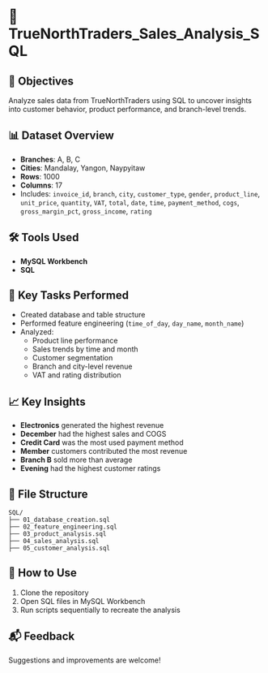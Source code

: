 
# 🛒 TrueNorthTraders_Sales_Analysis_SQL

## 🎯 Objectives
Analyze sales data from TrueNorthTraders using SQL to uncover insights into customer behavior, product performance, and branch-level trends.

## 📊 Dataset Overview
- **Branches**: A, B, C
- **Cities**: Mandalay, Yangon, Naypyitaw
- **Rows**: 1000
- **Columns**: 17
- Includes: `invoice_id`, `branch`, `city`, `customer_type`, `gender`, `product_line`, `unit_price`, `quantity`, `VAT`, `total`, `date`, `time`, `payment_method`, `cogs`, `gross_margin_pct`, `gross_income`, `rating`

## 🛠️ Tools Used
- **MySQL Workbench**
- **SQL**

## 🔧 Key Tasks Performed
- Created database and table structure
- Performed feature engineering (`time_of_day`, `day_name`, `month_name`)
- Analyzed:
  - Product line performance
  - Sales trends by time and month
  - Customer segmentation
  - Branch and city-level revenue
  - VAT and rating distribution

## 📈 Key Insights
- **Electronics** generated the highest revenue
- **December** had the highest sales and COGS
- **Credit Card** was the most used payment method
- **Member** customers contributed the most revenue
- **Branch B** sold more than average
- **Evening** had the highest customer ratings

## 📂 File Structure
```
SQL/
├── 01_database_creation.sql
├── 02_feature_engineering.sql
├── 03_product_analysis.sql
├── 04_sales_analysis.sql
├── 05_customer_analysis.sql
```

## 🚀 How to Use
1. Clone the repository
2. Open SQL files in MySQL Workbench
3. Run scripts sequentially to recreate the analysis

## 📬 Feedback
Suggestions and improvements are welcome!
